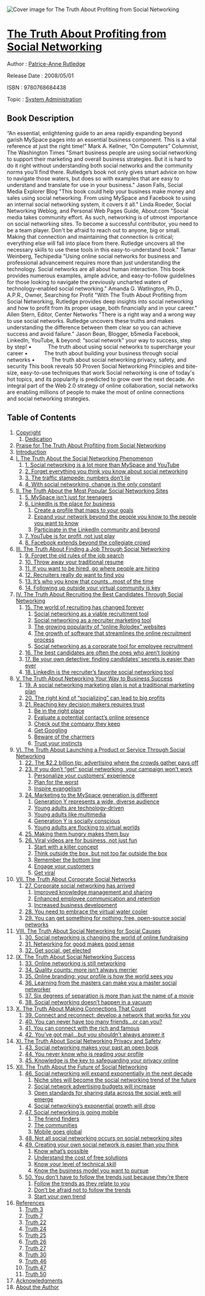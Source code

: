 ![Cover image for The Truth About Profiting from Social Networking](https://imgdetail.ebookreading.net/cover/cover/system_admin/EB9780768684438.jpg)

[The Truth About Profiting from Social Networking](https://ebookreading.net/view/book/The+Truth+About+Profiting+from+Social+Networking-EB9780768684438_1.html "The Truth About Profiting from Social Networking")
====================================================================================================================

Author : [Patrice-Anne Rutledge](https://ebookreading.net/search/author/Patrice-Anne+Rutledge)

Release Date : 2008/05/01

ISBN : 9780768684438

Topic : [System Administration](https://ebookreading.net/search/category/system-administration)

Book Description
-----------------

“An essential, enlightening guide to an area rapidly expanding beyond garish MySpace pages into an essential business component. This is a vital reference at just the right time!”
Mark A. Kellner, “On Computers” Columnist, The Washington Times
"Smart business people are using social networking to support their marketing and overall business strategies. But it is hard to do it right without understanding both social networks and the community norms you’ll find there. Rutledge’s book not only gives smart advice on how to navigate those waters, but does so with examples that are easy to understand and translate for use in your business."
Jason Falls, Social Media Explorer Blog
"This book could help your business make money and sales using social networking. From using MySpace and Facebook to using an internal social networking system, it covers it all."
Linda Roeder, Social Networking Weblog, and Personal Web Pages Guide, About.com
"Social media takes community effort. As such, networking is of utmost importance on social networking sites. To become a successful contributor, you need to be a team player. Don't be afraid to reach out to anyone, big or small. Making that connection and maintaining that connection is critical; everything else will fall into place from there. Rutledge uncovers all the necessary skills to use these tools in this easy-to-understand book."
Tamar Weinberg, Techipedia
"Using online social networks for business and professional advancement requires more than just understanding the technology. Social networks are all about human interaction. This book provides numerous examples, ample advice, and easy-to-follow guidelines for those looking to navigate the previously uncharted waters of technology-enabled social networking."
Amanda G. Watlington, Ph.D., A.P.R., Owner, Searching for Profit
"With The Truth About Profiting from Social Networking, Rutledge provides deep insights into social networking and how to profit from its proper usage, both financially and in your career."
Allen Stern, Editor, Center Networks
"There is a right way and a wrong way to use social networks. Rutledge uncovers these truths and makes understanding the difference between them clear so you can achieve success and avoid failure."
Jason Bean, Blogger, b5media
Facebook, LinkedIn, YouTube, &amp; beyond: “social network” your way to success, step by step!
 •           The truth about using social networks to supercharge your career
 •           The truth about building your business through social networks
 •           The truth about social networking privacy, safety, and security
This book reveals 50 Proven Social Networking Principles and bite-size, easy-to-use techniques that work
Social networking is one of today's hot topics, and its popularity is predicted to grow over the next decade. An integral part of the Web 2.0 strategy of online collaboration, social networks are enabling millions of people to make the most of online connections and social networking strategies.
              
Table of Contents
-----------------

1. [Copyright](https://ebookreading.net/view/book/The+Truth+About+Profiting+from+Social+Networking-EB9780768684438_1.html)
    1. [Dedication](https://ebookreading.net/view/book/The+Truth+About+Profiting+from+Social+Networking-EB9780768684438_1.html#ded01)
1. [Praise for The Truth About Profiting from Social Networking](https://ebookreading.net/view/book/The+Truth+About+Profiting+from+Social+Networking-EB9780768684438_2.html)
1. [Introduction](https://ebookreading.net/view/book/The+Truth+About+Profiting+from+Social+Networking-EB9780768684438_3.html)
1. [I. The Truth About the Social Networking Phenomenon](https://ebookreading.net/view/book/The+Truth+About+Profiting+from+Social+Networking-EB9780768684438_4.html)
    1. [1. Social networking is a lot more than MySpace and YouTube](https://ebookreading.net/view/book/The+Truth+About+Profiting+from+Social+Networking-EB9780768684438_5.html)
    1. [2. Forget everything you think you know about social networking](https://ebookreading.net/view/book/The+Truth+About+Profiting+from+Social+Networking-EB9780768684438_6.html)
    1. [3. The traffic stampede: numbers don’t lie](https://ebookreading.net/view/book/The+Truth+About+Profiting+from+Social+Networking-EB9780768684438_7.html)
    1. [4. With social networking, change is the only constant](https://ebookreading.net/view/book/The+Truth+About+Profiting+from+Social+Networking-EB9780768684438_8.html)
1. [II. The Truth About the Most Popular Social Networking Sites](https://ebookreading.net/view/book/The+Truth+About+Profiting+from+Social+Networking-EB9780768684438_9.html)
    1. [5. MySpace isn’t just for teenagers](https://ebookreading.net/view/book/The+Truth+About+Profiting+from+Social+Networking-EB9780768684438_10.html)
    1. [6. LinkedIn is the place for business](https://ebookreading.net/view/book/The+Truth+About+Profiting+from+Social+Networking-EB9780768684438_11.html)
        1. [Create a profile that maps to your goals](https://ebookreading.net/view/book/The+Truth+About+Profiting+from+Social+Networking-EB9780768684438_11.html#ch06lev1sec1)
        1. [Expand your network beyond the people you know to the people you want to know](https://ebookreading.net/view/book/The+Truth+About+Profiting+from+Social+Networking-EB9780768684438_11.html#ch06lev1sec2)
        1. [Participate in the LinkedIn community and beyond](https://ebookreading.net/view/book/The+Truth+About+Profiting+from+Social+Networking-EB9780768684438_11.html#ch06lev1sec3)
    1. [7. YouTube is for profit, not just play](https://ebookreading.net/view/book/The+Truth+About+Profiting+from+Social+Networking-EB9780768684438_12.html)
    1. [8. Facebook extends beyond the collegiate crowd](https://ebookreading.net/view/book/The+Truth+About+Profiting+from+Social+Networking-EB9780768684438_13.html)
1. [III. The Truth About Finding a Job Through Social Networking](https://ebookreading.net/view/book/The+Truth+About+Profiting+from+Social+Networking-EB9780768684438_14.html)
    1. [9. Forget the old rules of the job search](https://ebookreading.net/view/book/The+Truth+About+Profiting+from+Social+Networking-EB9780768684438_15.html)
    1. [10. Throw away your traditional resume](https://ebookreading.net/view/book/The+Truth+About+Profiting+from+Social+Networking-EB9780768684438_16.html)
    1. [11. If you want to be hired, go where people are hiring](https://ebookreading.net/view/book/The+Truth+About+Profiting+from+Social+Networking-EB9780768684438_17.html)
    1. [12. Recruiters really do want to find you](https://ebookreading.net/view/book/The+Truth+About+Profiting+from+Social+Networking-EB9780768684438_18.html)
    1. [13. It’s who you know that counts...most of the time](https://ebookreading.net/view/book/The+Truth+About+Profiting+from+Social+Networking-EB9780768684438_19.html)
    1. [14. Following up outside your virtual community is key](https://ebookreading.net/view/book/The+Truth+About+Profiting+from+Social+Networking-EB9780768684438_20.html)
1. [IV. The Truth About Recruiting the Best Candidates Through Social Networking](https://ebookreading.net/view/book/The+Truth+About+Profiting+from+Social+Networking-EB9780768684438_21.html)
    1. [15. The world of recruiting has changed forever](https://ebookreading.net/view/book/The+Truth+About+Profiting+from+Social+Networking-EB9780768684438_22.html)
        1. [Social networking as a viable recruitment tool](https://ebookreading.net/view/book/The+Truth+About+Profiting+from+Social+Networking-EB9780768684438_22.html#ch15lev1sec1)
        1. [Social networking as a recruiter marketing tool](https://ebookreading.net/view/book/The+Truth+About+Profiting+from+Social+Networking-EB9780768684438_22.html#ch15lev1sec2)
        1. [The growing popularity of “online Rolodex” websites](https://ebookreading.net/view/book/The+Truth+About+Profiting+from+Social+Networking-EB9780768684438_22.html#ch15lev1sec3)
        1. [The growth of software that streamlines the online recruitment process](https://ebookreading.net/view/book/The+Truth+About+Profiting+from+Social+Networking-EB9780768684438_22.html#ch15lev1sec4)
        1. [Social networking as a corporate tool for employee recruitment](https://ebookreading.net/view/book/The+Truth+About+Profiting+from+Social+Networking-EB9780768684438_22.html#ch15lev1sec5)
    1. [16. The best candidates are often the ones who aren’t looking](https://ebookreading.net/view/book/The+Truth+About+Profiting+from+Social+Networking-EB9780768684438_23.html)
    1. [17. Be your own detective: finding candidates’ secrets is easier than ever](https://ebookreading.net/view/book/The+Truth+About+Profiting+from+Social+Networking-EB9780768684438_24.html)
    1. [18. LinkedIn is the recruiter’s favorite social networking tool](https://ebookreading.net/view/book/The+Truth+About+Profiting+from+Social+Networking-EB9780768684438_25.html)
1. [V. The Truth About Networking Your Way to Business Success](https://ebookreading.net/view/book/The+Truth+About+Profiting+from+Social+Networking-EB9780768684438_26.html)
    1. [19. A social networking marketing plan is not a traditional marketing plan](https://ebookreading.net/view/book/The+Truth+About+Profiting+from+Social+Networking-EB9780768684438_27.html)
    1. [20. The right kind of “socializing” can lead to big profits](https://ebookreading.net/view/book/The+Truth+About+Profiting+from+Social+Networking-EB9780768684438_28.html)
    1. [21. Reaching key decision makers requires trust](https://ebookreading.net/view/book/The+Truth+About+Profiting+from+Social+Networking-EB9780768684438_29.html)
        1. [Be in the right place](https://ebookreading.net/view/book/The+Truth+About+Profiting+from+Social+Networking-EB9780768684438_29.html#ch21lev1sec1)
        1. [Evaluate a potential contact’s online presence](https://ebookreading.net/view/book/The+Truth+About+Profiting+from+Social+Networking-EB9780768684438_29.html#ch21lev1sec2)
        1. [Check out the company they keep](https://ebookreading.net/view/book/The+Truth+About+Profiting+from+Social+Networking-EB9780768684438_29.html#ch21lev1sec3)
        1. [Get Googling](https://ebookreading.net/view/book/The+Truth+About+Profiting+from+Social+Networking-EB9780768684438_29.html#ch21lev1sec4)
        1. [Beware of the charmers](https://ebookreading.net/view/book/The+Truth+About+Profiting+from+Social+Networking-EB9780768684438_29.html#ch21lev1sec5)
        1. [Trust your instincts](https://ebookreading.net/view/book/The+Truth+About+Profiting+from+Social+Networking-EB9780768684438_29.html#ch21lev1sec6)
1. [VI. The Truth About Launching a Product or Service Through Social Networking](https://ebookreading.net/view/book/The+Truth+About+Profiting+from+Social+Networking-EB9780768684438_30.html)
    1. [22. The $2.2 billion tip: advertising where the crowds gather pays off](https://ebookreading.net/view/book/The+Truth+About+Profiting+from+Social+Networking-EB9780768684438_31.html)
    1. [23. If you don’t “get” social networking, your campaign won’t work](https://ebookreading.net/view/book/The+Truth+About+Profiting+from+Social+Networking-EB9780768684438_32.html)
        1. [Personalize your customers’ experience](https://ebookreading.net/view/book/The+Truth+About+Profiting+from+Social+Networking-EB9780768684438_32.html#ch23lev1sec1)
        1. [Plan for the worst](https://ebookreading.net/view/book/The+Truth+About+Profiting+from+Social+Networking-EB9780768684438_32.html#ch23lev1sec2)
        1. [Inspire evangelism](https://ebookreading.net/view/book/The+Truth+About+Profiting+from+Social+Networking-EB9780768684438_32.html#ch23lev1sec3)
    1. [24. Marketing to the MySpace generation is different](https://ebookreading.net/view/book/The+Truth+About+Profiting+from+Social+Networking-EB9780768684438_33.html)
        1. [Generation Y represents a wide, diverse audience](https://ebookreading.net/view/book/The+Truth+About+Profiting+from+Social+Networking-EB9780768684438_33.html#ch24lev1sec1)
        1. [Young adults are technology-driven](https://ebookreading.net/view/book/The+Truth+About+Profiting+from+Social+Networking-EB9780768684438_33.html#ch24lev1sec2)
        1. [Young adults like multimedia](https://ebookreading.net/view/book/The+Truth+About+Profiting+from+Social+Networking-EB9780768684438_33.html#ch24lev1sec3)
        1. [Generation Y is socially conscious](https://ebookreading.net/view/book/The+Truth+About+Profiting+from+Social+Networking-EB9780768684438_33.html#ch24lev1sec4)
        1. [Young adults are flocking to virtual worlds](https://ebookreading.net/view/book/The+Truth+About+Profiting+from+Social+Networking-EB9780768684438_33.html#ch24lev1sec5)
    1. [25. Making them hungry makes them buy](https://ebookreading.net/view/book/The+Truth+About+Profiting+from+Social+Networking-EB9780768684438_34.html)
    1. [26. Viral videos are for business, not just fun](https://ebookreading.net/view/book/The+Truth+About+Profiting+from+Social+Networking-EB9780768684438_35.html)
        1. [Start with a killer concept](https://ebookreading.net/view/book/The+Truth+About+Profiting+from+Social+Networking-EB9780768684438_35.html#ch26lev1sec1)
        1. [Think outside the box, but not too far outside the box](https://ebookreading.net/view/book/The+Truth+About+Profiting+from+Social+Networking-EB9780768684438_35.html#ch26lev1sec2)
        1. [Remember the bottom line](https://ebookreading.net/view/book/The+Truth+About+Profiting+from+Social+Networking-EB9780768684438_35.html#ch26lev1sec3)
        1. [Engage your customers](https://ebookreading.net/view/book/The+Truth+About+Profiting+from+Social+Networking-EB9780768684438_35.html#ch26lev1sec4)
        1. [Get viral](https://ebookreading.net/view/book/The+Truth+About+Profiting+from+Social+Networking-EB9780768684438_35.html#ch26lev1sec5)
1. [VII. The Truth About Corporate Social Networks](https://ebookreading.net/view/book/The+Truth+About+Profiting+from+Social+Networking-EB9780768684438_36.html)
    1. [27. Corporate social networking has arrived](https://ebookreading.net/view/book/The+Truth+About+Profiting+from+Social+Networking-EB9780768684438_37.html)
        1. [Improved knowledge management and sharing](https://ebookreading.net/view/book/The+Truth+About+Profiting+from+Social+Networking-EB9780768684438_37.html#ch27lev1sec1)
        1. [Enhanced employee communication and retention](https://ebookreading.net/view/book/The+Truth+About+Profiting+from+Social+Networking-EB9780768684438_37.html#ch27lev1sec2)
        1. [Increased business development](https://ebookreading.net/view/book/The+Truth+About+Profiting+from+Social+Networking-EB9780768684438_37.html#ch27lev1sec3)
    1. [28. You need to embrace the virtual water cooler](https://ebookreading.net/view/book/The+Truth+About+Profiting+from+Social+Networking-EB9780768684438_38.html)
    1. [29. You can get something for nothing: free, open-source social networks](https://ebookreading.net/view/book/The+Truth+About+Profiting+from+Social+Networking-EB9780768684438_39.html)
1. [VIII. The Truth About Social Networking for Social Causes](https://ebookreading.net/view/book/The+Truth+About+Profiting+from+Social+Networking-EB9780768684438_40.html)
    1. [30. Social networking is changing the world of online fundraising](https://ebookreading.net/view/book/The+Truth+About+Profiting+from+Social+Networking-EB9780768684438_41.html)
    1. [31. Networking for good makes good sense](https://ebookreading.net/view/book/The+Truth+About+Profiting+from+Social+Networking-EB9780768684438_42.html)
    1. [32. Get social, get elected](https://ebookreading.net/view/book/The+Truth+About+Profiting+from+Social+Networking-EB9780768684438_43.html)
1. [IX. The Truth About Social Networking Success](https://ebookreading.net/view/book/The+Truth+About+Profiting+from+Social+Networking-EB9780768684438_44.html)
    1. [33. Online networking is still networking](https://ebookreading.net/view/book/The+Truth+About+Profiting+from+Social+Networking-EB9780768684438_45.html)
    1. [34. Quality counts: more isn’t always merrier](https://ebookreading.net/view/book/The+Truth+About+Profiting+from+Social+Networking-EB9780768684438_46.html)
    1. [35. Online branding: your profile is how the world sees you](https://ebookreading.net/view/book/The+Truth+About+Profiting+from+Social+Networking-EB9780768684438_47.html)
    1. [36. Learning from the masters can make you a master social networker](https://ebookreading.net/view/book/The+Truth+About+Profiting+from+Social+Networking-EB9780768684438_48.html)
    1. [37. Six degrees of separation is more than just the name of a movie](https://ebookreading.net/view/book/The+Truth+About+Profiting+from+Social+Networking-EB9780768684438_49.html)
    1. [38. Social networking doesn’t happen in a vacuum](https://ebookreading.net/view/book/The+Truth+About+Profiting+from+Social+Networking-EB9780768684438_50.html)
1. [X. The Truth About Making Connections That Count](https://ebookreading.net/view/book/The+Truth+About+Profiting+from+Social+Networking-EB9780768684438_51.html)
    1. [39. Connect and reconnect: develop a network that works for you](https://ebookreading.net/view/book/The+Truth+About+Profiting+from+Social+Networking-EB9780768684438_52.html)
    1. [40. You can never have too many friends...or can you?](https://ebookreading.net/view/book/The+Truth+About+Profiting+from+Social+Networking-EB9780768684438_53.html)
    1. [41. You can connect with the rich and famous](https://ebookreading.net/view/book/The+Truth+About+Profiting+from+Social+Networking-EB9780768684438_54.html)
    1. [42. You’ve got mail...but you shouldn’t always answer it](https://ebookreading.net/view/book/The+Truth+About+Profiting+from+Social+Networking-EB9780768684438_55.html)
1. [XI. The Truth About Social Networking Privacy and Safety](https://ebookreading.net/view/book/The+Truth+About+Profiting+from+Social+Networking-EB9780768684438_56.html)
    1. [43. Social networking makes your past an open book](https://ebookreading.net/view/book/The+Truth+About+Profiting+from+Social+Networking-EB9780768684438_57.html)
    1. [44. You never know who is reading your profile](https://ebookreading.net/view/book/The+Truth+About+Profiting+from+Social+Networking-EB9780768684438_58.html)
    1. [45. Knowledge is the key to safeguarding your privacy online](https://ebookreading.net/view/book/The+Truth+About+Profiting+from+Social+Networking-EB9780768684438_59.html)
1. [XII. The Truth About the Future of Social Networking](https://ebookreading.net/view/book/The+Truth+About+Profiting+from+Social+Networking-EB9780768684438_60.html)
    1. [46. Social networking will expand exponentially in the next decade](https://ebookreading.net/view/book/The+Truth+About+Profiting+from+Social+Networking-EB9780768684438_61.html)
        1. [Niche sites will become the social networking trend of the future](https://ebookreading.net/view/book/The+Truth+About+Profiting+from+Social+Networking-EB9780768684438_61.html#ch46lev1sec1)
        1. [Social network advertising budgets will increase](https://ebookreading.net/view/book/The+Truth+About+Profiting+from+Social+Networking-EB9780768684438_61.html#ch46lev1sec2)
        1. [Open standards for sharing data across the social web will emerge](https://ebookreading.net/view/book/The+Truth+About+Profiting+from+Social+Networking-EB9780768684438_61.html#ch46lev1sec3)
        1. [Social networking’s exponential growth will drop](https://ebookreading.net/view/book/The+Truth+About+Profiting+from+Social+Networking-EB9780768684438_61.html#ch46lev1sec4)
    1. [47. Social networking is going mobile](https://ebookreading.net/view/book/The+Truth+About+Profiting+from+Social+Networking-EB9780768684438_62.html)
        1. [The friend finders](https://ebookreading.net/view/book/The+Truth+About+Profiting+from+Social+Networking-EB9780768684438_62.html#ch47lev1sec1)
        1. [The communities](https://ebookreading.net/view/book/The+Truth+About+Profiting+from+Social+Networking-EB9780768684438_62.html#ch47lev1sec2)
        1. [Mobile goes global](https://ebookreading.net/view/book/The+Truth+About+Profiting+from+Social+Networking-EB9780768684438_62.html#ch47lev1sec3)
    1. [48. Not all social networking occurs on social networking sites](https://ebookreading.net/view/book/The+Truth+About+Profiting+from+Social+Networking-EB9780768684438_63.html)
    1. [49. Creating your own social network is easier than you think](https://ebookreading.net/view/book/The+Truth+About+Profiting+from+Social+Networking-EB9780768684438_64.html)
        1. [Know what’s possible](https://ebookreading.net/view/book/The+Truth+About+Profiting+from+Social+Networking-EB9780768684438_64.html#ch49lev1sec1)
        1. [Understand the cost of free solutions](https://ebookreading.net/view/book/The+Truth+About+Profiting+from+Social+Networking-EB9780768684438_64.html#ch49lev1sec2)
        1. [Know your level of technical skill](https://ebookreading.net/view/book/The+Truth+About+Profiting+from+Social+Networking-EB9780768684438_64.html#ch49lev1sec3)
        1. [Know the business model you want to pursue](https://ebookreading.net/view/book/The+Truth+About+Profiting+from+Social+Networking-EB9780768684438_64.html#ch49lev1sec4)
    1. [50. You don’t have to follow the trends just because they’re there](https://ebookreading.net/view/book/The+Truth+About+Profiting+from+Social+Networking-EB9780768684438_65.html)
        1. [Follow the trends as they relate to you](https://ebookreading.net/view/book/The+Truth+About+Profiting+from+Social+Networking-EB9780768684438_65.html#ch50lev1sec1)
        1. [Don’t be afraid not to follow the trends](https://ebookreading.net/view/book/The+Truth+About+Profiting+from+Social+Networking-EB9780768684438_65.html#ch50lev1sec2)
        1. [Start your own trend](https://ebookreading.net/view/book/The+Truth+About+Profiting+from+Social+Networking-EB9780768684438_65.html#ch50lev1sec3)
1. [References](https://ebookreading.net/view/book/The+Truth+About+Profiting+from+Social+Networking-EB9780768684438_66.html)
    1. [Truth 3](https://ebookreading.net/view/book/The+Truth+About+Profiting+from+Social+Networking-EB9780768684438_66.html#app01lev1sec1)
    1. [Truth 7](https://ebookreading.net/view/book/The+Truth+About+Profiting+from+Social+Networking-EB9780768684438_66.html#app01lev1sec2)
    1. [Truth 22](https://ebookreading.net/view/book/The+Truth+About+Profiting+from+Social+Networking-EB9780768684438_66.html#app01lev1sec3)
    1. [Truth 24](https://ebookreading.net/view/book/The+Truth+About+Profiting+from+Social+Networking-EB9780768684438_66.html#app01lev1sec4)
    1. [Truth 25](https://ebookreading.net/view/book/The+Truth+About+Profiting+from+Social+Networking-EB9780768684438_66.html#app01lev1sec5)
    1. [Truth 26](https://ebookreading.net/view/book/The+Truth+About+Profiting+from+Social+Networking-EB9780768684438_66.html#app01lev1sec6)
    1. [Truth 27](https://ebookreading.net/view/book/The+Truth+About+Profiting+from+Social+Networking-EB9780768684438_66.html#app01lev1sec7)
    1. [Truth 30](https://ebookreading.net/view/book/The+Truth+About+Profiting+from+Social+Networking-EB9780768684438_66.html#app01lev1sec8)
    1. [Truth 46](https://ebookreading.net/view/book/The+Truth+About+Profiting+from+Social+Networking-EB9780768684438_66.html#app01lev1sec9)
    1. [Truth 47](https://ebookreading.net/view/book/The+Truth+About+Profiting+from+Social+Networking-EB9780768684438_66.html#app01lev1sec10)
    1. [Truth 50](https://ebookreading.net/view/book/The+Truth+About+Profiting+from+Social+Networking-EB9780768684438_66.html#app01lev1sec11)
1. [Acknowledgments](https://ebookreading.net/view/book/The+Truth+About+Profiting+from+Social+Networking-EB9780768684438_67.html)
1. [About the Author](https://ebookreading.net/view/book/The+Truth+About+Profiting+from+Social+Networking-EB9780768684438_68.html)
